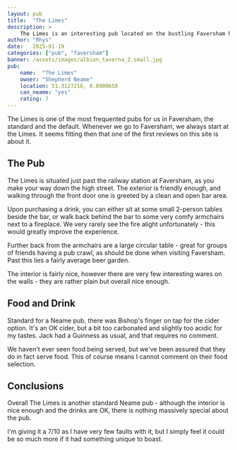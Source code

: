 ```yaml
---
layout: pub
title:  "The Limes"
description: >
    The Limes is an interesting pub located on the bustling Faversham highstreet.
author: "Rhys"
date:   2025-01-19
categories: ["pub", "faversham"]
banner: /assets/images/albion_taverna_2.small.jpg
pub:
    name:  "The Limes"
    owner: "Shepherd Neame"
    location: 51.3127216, 0.8900658
    can_neame: "yes"
    rating: 7
---
```


The Limes is one of the most frequented pubs for us in Faversham, the standard
and the default. Whenever we go to Faversham, we always start at the Limes.
It seems fitting then that one of the first reviews on this site is about it.

## The Pub

The Limes is situated just past the railway station at Faversham, as you make
your way down the high street. The exterior is friendly enough, and walking
through the front door one is greeted by a clean and open bar area.

Upon purchasing a drink, you can either sit at some small 2-person tables
beside the bar, or walk back behind the bar to some very comfy armchairs next
to a fireplace. We very rarely see the fire alight unfortunately - this would
greatly improve the experience.

Further back from the armchairs are a large circular table - great for groups of
friends having a pub crawl, as should be done when visiting Faversham. Past this
lies a fairly average beer garden.

The interior is fairly nice, however there are very few interesting wares
on the walls - they are rather plain but overall nice enough.

## Food and Drink

Standard for a Neame pub, there was Bishop's finger on tap for the cider option.
It's an OK cider, but a bit too carbonated and slightly too acidic for my tastes.
Jack had a Guinness as usual, and that requires no comment.

We haven't ever seen food being served, but we've been assured that they do in
fact serve food. This of course means I cannot comment on their food selection.

## Conclusions

Overall The Limes is another standard Neame pub - although the interior is nice
enough and the drinks are OK, there is nothing massively special about the pub.

I'm giving it a 7/10 as I have very few faults with it, but I simply feel it
could be so much more if it had something unique to boast.
<!--more-->

